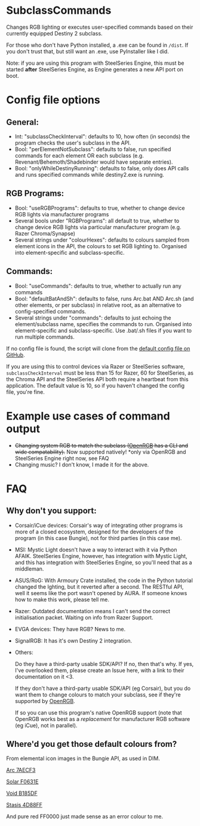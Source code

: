 # SubclassCommands
Changes RGB lighting or executes user-specified commands based on their currently equipped Destiny 2 subclass.

For those who don't have Python installed, a .exe can be found in `/dist`. If you don't trust that, but still want an .exe, use PyInstaller like I did.

Note: if you are using this program with SteelSeries Engine, this must be started **after** SteelSeries Engine, as Engine generates a new API port on boot.

# Config file options
## General:
- Int: "subclassCheckInterval": defaults to 10, how often (in seconds) the program checks the user's subclass in the API.
- Bool: "perElementNotSubclass": defaults to false, run specified commands for each element OR each subclass (e.g. Revenant/Behemoth/Shadebinder would have separate entries).
- Bool: "onlyWhileDestinyRunning": defaults to false, only does API calls and runs specified commands while destiny2.exe is running.

## RGB Programs:
- Bool: "useRGBPrograms": defaults to true, whether to change device RGB lights via manufacturer programs
- Several bools under "RGBPrograms": all default to true, whether to change device RGB lights via particular manufacturer program (e.g. Razer Chroma/Synapse)
- Several strings under "colourHexes": defaults to colours sampled from element icons in the API, the colours to set RGB lighting to. Organised into element-specific and subclass-specific.

## Commands:
- Bool: "useCommands": defaults to true, whether to actually run any commands
- Bool: "defaultBatAndSh": defaults to false, runs Arc.bat AND Arc.sh (and other elements, or per subclass) in relative root, as an alternative to config-specified commands.
- Several strings under "commands": defaults to just echoing the element/subclass name, specifies the commands to run. Organised into element-specific and subclass-specific. Use .bat/.sh files if you want to run multiple commands.

If no config file is found, the script will clone from the [default config file on GitHub](https://github.com/mennockramer/SubclassCommands/blob/main/SubclassCommandsConfig-DEFAULT.json).

If you are using this to control devices via Razer or SteelSeries software, `subclassCheckInterval` must be less than 15 for Razer, 60 for SteelSeries, as the Chroma API and the SteelSeries API both require a heartbeat from this application. The default value is 10, so if you haven't changed the config file, you're fine.


# Example use cases of command output
- ~~Changing system RGB to match the subclass ([OpenRGB](https://openrgb.org/) has a CLI and wide compatability).~~ Now supported natively! *only via OpenRGB and SteelSeries Engine right now, see FAQ
- Changing music? I don't know, I made it for the above.


# FAQ
## Why don't you support:

- Corsair/iCue devices: Corsair's way of integrating other programs is more of a closed ecosystem, designed for the developers of the program (in this case Bungie), not for third parties (in this case me).

- MSI: Mystic Light doesn't have a way to interact with it via Python AFAIK. SteelSeries Engine, however, has integration with Mystic Light, and this has integration with SteelSeries Engine, so you'll need that as a middleman.

- ASUS/RoG: With Armoury Crate installed, the code in the Python tutorial changed the lghting, but it reverted after a second. The RESTful API, well it seems like the port wasn't opened by AURA. If someone knows how to make this work, please tell me.

- Razer: Outdated documentation means I can't send the correct initialisation packet. Waiting on info from Razer Support.

- EVGA devices: They have RGB? News to me. 

- SignalRGB: It has it's own Destiny 2 integration.

- Others:

  Do they have a third-party usable SDK/API? If no, then that's why. If yes, I've overlooked them, please create an Issue here, with a link to their documentation on it <3.

  If they don't have a third-party usable SDK/API (eg Corsair), but you do want them to change colours to match your subclass, see if they're supported by [OpenRGB](https://openrgb.org/).

  If so you can use this program's native OpenRGB support (note that OpenRGB works best as a *replacement* for manufacturer RGB software (eg iCue), not in parallel).

## Where'd you get those default colours from?
From elemental icon images in the Bungie API, as used in DIM.

[Arc 7AECF3](https://www.bungie.net/common/destiny2_content/icons/DestinyDamageTypeDefinition_092d066688b879c807c3b460afdd61e6.png)

[Solar F0631E](https://www.bungie.net/common/destiny2_content/icons/DestinyDamageTypeDefinition_2a1773e10968f2d088b97c22b22bba9e.png)

[Void B185DF](https://www.bungie.net/common/destiny2_content/icons/DestinyDamageTypeDefinition_ceb2f6197dccf3958bb31cc783eb97a0.png)

[Stasis 4D88FF](https://www.bungie.net/common/destiny2_content/icons/DestinyDamageTypeDefinition_530c4c3e7981dc2aefd24fd3293482bf.png)

And pure red FF0000 just made sense as an error colour to me.






